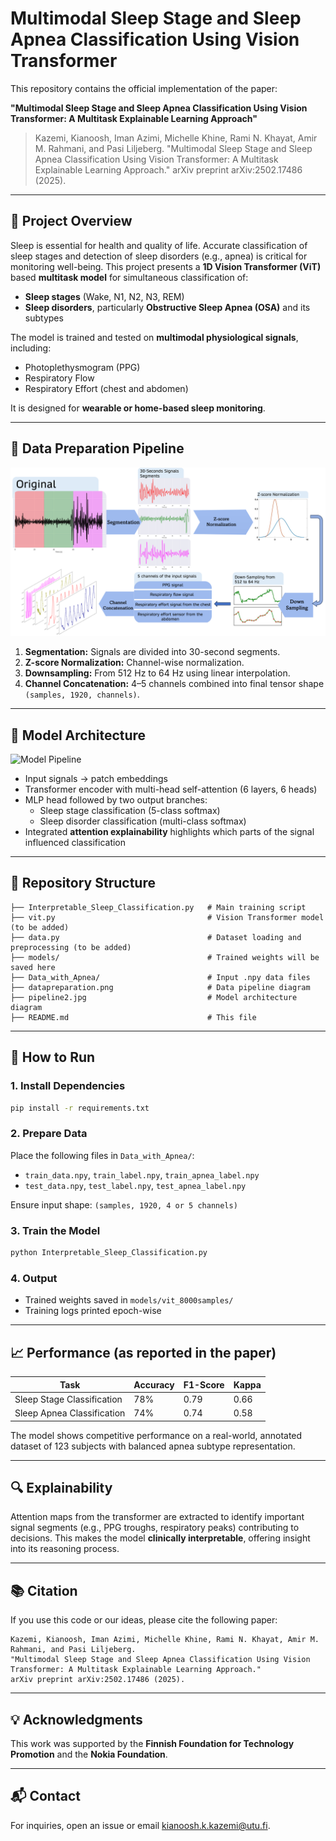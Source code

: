 # Multimodal Sleep Stage and Sleep Apnea Classification Using Vision Transformer

This repository contains the official implementation of the paper:

**"Multimodal Sleep Stage and Sleep Apnea Classification Using Vision Transformer: A Multitask Explainable Learning Approach"**

> Kazemi, Kianoosh, Iman Azimi, Michelle Khine, Rami N. Khayat, Amir M. Rahmani, and Pasi Liljeberg. "Multimodal Sleep Stage and Sleep Apnea Classification Using Vision Transformer: A Multitask Explainable Learning Approach." arXiv preprint arXiv:2502.17486 (2025).

---

## 🧠 Project Overview

Sleep is essential for health and quality of life. Accurate classification of sleep stages and detection of sleep disorders (e.g., apnea) is critical for monitoring well-being. This project presents a **1D Vision Transformer (ViT)** based **multitask model** for simultaneous classification of:

- **Sleep stages** (Wake, N1, N2, N3, REM)
- **Sleep disorders**, particularly **Obstructive Sleep Apnea (OSA)** and its subtypes

The model is trained and tested on **multimodal physiological signals**, including:
- Photoplethysmogram (PPG)
- Respiratory Flow
- Respiratory Effort (chest and abdomen)

It is designed for **wearable or home-based sleep monitoring**.

---

## 🧬 Data Preparation Pipeline

![Data Preparation](datapreparation.png)

1. **Segmentation:** Signals are divided into 30-second segments.
2. **Z-score Normalization:** Channel-wise normalization.
3. **Downsampling:** From 512 Hz to 64 Hz using linear interpolation.
4. **Channel Concatenation:** 4–5 channels combined into final tensor shape `(samples, 1920, channels)`.

---

## 🔧 Model Architecture

![Model Pipeline](pipeline.jpg)

- Input signals → patch embeddings
- Transformer encoder with multi-head self-attention (6 layers, 6 heads)
- MLP head followed by two output branches:
  - Sleep stage classification (5-class softmax)
  - Sleep disorder classification (multi-class softmax)
- Integrated **attention explainability** highlights which parts of the signal influenced classification

---

## 📁 Repository Structure

```
├── Interpretable_Sleep_Classification.py   # Main training script
├── vit.py                                  # Vision Transformer model (to be added)
├── data.py                                 # Dataset loading and preprocessing (to be added)
├── models/                                 # Trained weights will be saved here
├── Data_with_Apnea/                        # Input .npy data files
├── datapreparation.png                     # Data pipeline diagram
├── pipeline2.jpg                           # Model architecture diagram
├── README.md                               # This file
```

---

## 🚀 How to Run

### 1. Install Dependencies
```bash
pip install -r requirements.txt
```

### 2. Prepare Data
Place the following files in `Data_with_Apnea/`:
- `train_data.npy`, `train_label.npy`, `train_apnea_label.npy`
- `test_data.npy`, `test_label.npy`, `test_apnea_label.npy`

Ensure input shape: `(samples, 1920, 4 or 5 channels)`

### 3. Train the Model
```bash
python Interpretable_Sleep_Classification.py
```

### 4. Output
- Trained weights saved in `models/vit_8000samples/`
- Training logs printed epoch-wise

---

## 📈 Performance (as reported in the paper)
| Task | Accuracy | F1-Score | Kappa |
|------|----------|----------|--------|
| Sleep Stage Classification | 78% | 0.79 | 0.66 |
| Sleep Apnea Classification | 74% | 0.74 | 0.58 |

The model shows competitive performance on a real-world, annotated dataset of 123 subjects with balanced apnea subtype representation.

---

## 🔍 Explainability

Attention maps from the transformer are extracted to identify important signal segments (e.g., PPG troughs, respiratory peaks) contributing to decisions. This makes the model **clinically interpretable**, offering insight into its reasoning process.

---

## 📚 Citation
If you use this code or our ideas, please cite the following paper:

```
Kazemi, Kianoosh, Iman Azimi, Michelle Khine, Rami N. Khayat, Amir M. Rahmani, and Pasi Liljeberg. 
"Multimodal Sleep Stage and Sleep Apnea Classification Using Vision Transformer: A Multitask Explainable Learning Approach."
arXiv preprint arXiv:2502.17486 (2025).
```

---

## 💡 Acknowledgments
This work was supported by the **Finnish Foundation for Technology Promotion** and the **Nokia Foundation**.

---

## 📬 Contact
For inquiries, open an issue or email kianoosh.k.kazemi@utu.fi.
